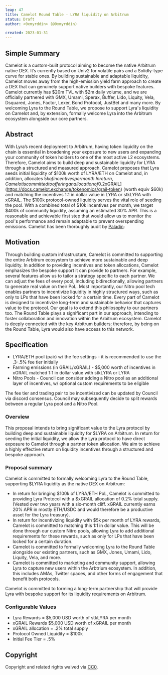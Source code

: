 ```yaml
---
leap: 47
title: Camelot Round Table - LYRA liquidity on Arbitrum
status: Draft
author: <0xmyrddin> (@0xmyrddin) 

created: 2023-01-31
---
```


## Simple Summary
Camelot is a custom-built protocol aiming to become the native Arbitrum native DEX. It’s currently based on Univ2 for volatile pairs and a Solidly-type curve for stable ones. By building sustainable and adaptable liquidity, Camelot moves away from the high-emission yield farm approach to create a DEX that can genuinely support native builders with bespoke features.
Camelot currently has $20m TVL with $2m daily volume, and we are officially partnered with GMX, Umami, Sperax, Buffer, Lido, Liquity, Vela, Dsquared, Jones, Factor, Lexer, Bond Protocol, JustBet and many more.
By welcoming Lyra to the Round Table, we propose to support Lyra's liquidity on Camelot and, by extension, formally welcome Lyra into the Arbitrum ecosystem alongside our core partners.

## Abstract
With Lyra’s recent deployment to Arbitrum, having token liquidity on the chain is essential in broadening your exposure to new users and expanding your community of token holders to one of the most active L2 ecosystems. Therefore, Camelot aims to build deep and sustainable liquidity for LYRA through a structured and measured approach. 
Camelot proposes that Lyra seeds initial liquidity of $100k worth of LYRA/ETH on Camelot and, in addition, allocates $5k of incentives per month. In return, Camelot is committed to offering an allocation of 0.2% total supply of [$xGRAIL](https://docs.camelot.exchange/tokenomics/grail-token) (worth equiv $60k) and matching the incentives 1:1 in dollar value in LYRA or stkLYRA with xGRAIL.
The $100k protocol-owned liquidity serves the vital role of seeding the pool. With a combined total of $10k incentives per month, we target $400k of community liquidity, assuming an estimated 30% APR. This is a reasonable and achievable first step that would allow us to monitor the pool's performance and remain adaptable to prevent overspending emissions.
Camelot has been thoroughly audit by [Paladin](https://docs.camelot.exchange/references/audits):

## Motivation
Through building custom infrastructure, Camelot is committed to supporting the entire Arbitrum ecosystem to achieve more sustainable and deep liquidity. In addition to providing incentives and token allocations, Camelot emphasizes the bespoke support it can provide to partners.
For example, several features allow us to tailor a strategy specific to each partner. We can adjust the fees of every pool, including bidirectionally, allowing partners to generate real value on their PoL. Most importantly, our Nitro pool tech enables partners to incentivize liquidity in highly structured ways, such as only to LPs that have been locked for a certain time.
Every part of Camelot is designed to incentivize long-term and sustainable behavior that captures value to the protocol. Our goal is to extend this philosophy to our partners too.
The Round Table plays a significant part in our approach, intending to foster collaboration and innovation within the Arbitrum ecosystem. Camelot is deeply connected with the key Arbitrum builders; therefore, by being on the Round Table, Lyra would also have access to this network.

## Specification

- LYRA/ETH pool (pair) w/ the fee settings - it is recommended to use the .3-.5% fee tier initially
- Farming emissions (in GRAIL/xGRAIL) - $5,000 worth of incentives in xGRAIL matched 1:1 in dollar value with stkLYRA or LYRA
- Nitro Pools - Council can consider adding a Nitro pool as an additional layer of incentives, w/ optional custom requirements to be eligible

The fee tier and trading pair to be incentivized can be updated by Council via discord consensus. Council may subsequently decide to split rewards between a regular Lyra pool and a Nitro Pool. 


### Overview
This proposal intends to bring significant value to the Lyra protocol by building deep and sustainable liquidity for $LYRA on Arbitrum. In return for seeding the initial liquidity, we allow the Lyra protocol to have direct exposure to Camelot through a partner token allocation. We aim to achieve a highly effective return on liquidity incentives through a structured and bespoke approach.

### Proposal summary
Camelot is committed to formally welcoming Lyra to the Round Table, supporting $LYRA liquidity as the native DEX on Arbitrum:
- In return for bringing $100k of LYRA/ETH PoL, Camelot is committed to providing Lyra Protocol with a $xGRAIL allocation of 0.2% total supply. (Vested over two years with a six-month cliff. xGRAIL currently earns 20% APR in mostly ETH/USDC and would therefore be a productive asset for the Lyra treasury).
- In return for incentivizing liquidity with $5k per month of LYRA rewards, Camelot is committed to matching this 1:1 in dollar value. This will be done through our custom Nitro pools, allowing Lyra to add additional requirements for these rewards, such as only for LPs that have been locked for a certain duration. 
- Camelot is committed to formally welcoming Lyra to the Round Table alongside our existing partners, such as GMX, Jones, Umami, Lido, Liquity, Vela, and more.
- Camelot is committed to marketing and community support, allowing Lyra to capture new users within the Arbtrium ecosystem. In addition, this includes AMAs, Twitter spaces, and other forms of engagement that benefit both protocols.

Camelot is committed to forming a long-term partnership that will provide Lyra with bespoke support for its liquidity requirements on Arbitrum. 

### Configurable Values
- Lyra Rewards = $5,000 USD worth of stkLYRA per month
- xGRAIL Rewards $5,000 USD worth of xGRAIL per month
- xGRAIL allocation = .2% total supply 
- Protocol Owned Liquidity = $100k 
- Initial Fee Tier = .5% 

## Copyright
Copyright and related rights waived via [CC0](https://creativecommons.org/publicdomain/zero/1.0/).
